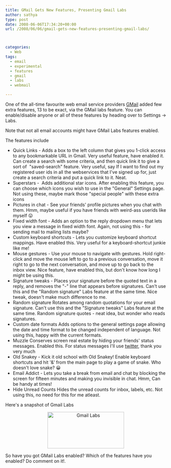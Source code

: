 ```yaml
---
title: GMail Gets New Features, Presenting Gmail Labs
author: sathya
type: post
date: 2008-06-06T17:34:20+00:00
url: /2008/06/06/gmail-gets-new-features-presenting-gmail-labs/



categories:
  - Web
tags:
  - email
  - experimental
  - features
  - gmail
  - labs
  - webmail

---
```

One of the all-time favourite web email service providers [GMail][1] added few extra features, 13 to be exact, via the GMail labs feature. You can enable/disable anyone or all of these features by heading over to Settings -> Labs.

Note that not all email accounts might have GMail Labs features enabled.

The features include

<!--more-->



  * Quick Links - Adds a box to the left column that gives you 1-click access to any bookmarkable URL in Gmail. Very useful feature, have enabled it. Can create a search with some criteria, and then quick link it to give a sort of  "saved-search" feature. Very useful, say If I want to find out my registered user ids in all the webservices that I've signed up for, just create a search criteria and put a quick link to it. Neat.
  * Superstars -  Adds additional star icons. After enabling this feature, you can choose which icons you wish to use in the "General" Settings page. Not using these, maybe mark those "special people" with these extra icons
  * Pictures in chat - See your friends' profile pictures when you chat with them. Hmm, maybe useful if you have friends with weird-ass userids like myself 😛
  * Fixed width font - Adds an option to the reply dropdown menu that lets you view a message in fixed width font. Again, not using this - for sending mail to mailing lists maybe?
  * Custom keyboard shortcuts - Lets you customize keyboard shortcut mappings. Have enabled this. Very useful for a keyboard-shortcut junkie like me!
  * Mouse gestures - Use your mouse to navigate with gestures. Hold right-click and move the mouse left to go to a previous conversation, move it right to go to the next conversation, and move up to go back to the inbox view. Nice feature, have enabled this, but don't know how long I might be using this.
  * Signature tweaks - Places your signature before the quoted text in a reply, and removes the "-" line that appears before signatures. Can't use this and the "Random signature" Labs feature at the same time. Nice tweak, doesn't make much difference to me.
  * Random signature Rotates among random quotations for your email signature. Can't use this and the "Signature tweaks" Labs feature at the same time. Random signature quotes - neat idea, but wonder who reads signatures.
  * Custom date formats Adds options to the general settings page allowing the date and time format to be changed independent of language. Not using this, happy with the current formats.
  * Muzzle Conserves screen real estate by hiding your friends' status messages. Enabled this. For status messages I'll use <a href="https://twitter.com/" target="_blank">twitter</a>, thank you very much
  * Old Snakey - Kick it old school with Old Snakey! Enable keyboard shortcuts and hit '&' from the main page to play a game of snake. Who doesn't love snake? 😀
  * Email Addict - Lets you take a break from email and chat by blocking the screen for fifteen minutes and making you invisible in chat. Hmm, Can be handy at times!
  * Hide Unread Counts Hides the unread counts for inbox, labels, etc. Not using this, no need for this for me atleast.

Here's a snapshot of Gmail Labs

<p style="text-align: center;">
  <a href="https://www.flickr.com/photos/sathyabhat/2556540962/"><img class="aligncenter" src="https://farm3.static.flickr.com/2132/2556540962_10ccfd6540_m.jpg" alt="Gmail Labs" width="240" height="114" /></a>
</p>

So have you got GMail Labs enabled? Which of the features have you enabled? Do comment on it!.

 [1]: https://www.gmail.com/
